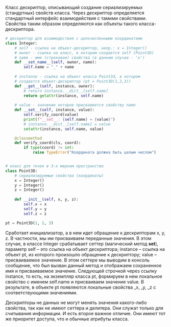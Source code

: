 Класс дескриптор, описывающий создание сериализируемых (стандртных) свойств класса. Через дескриптор определяется стандартный интерфейс взаимодействия с тамими свойствами. Свойства таким образом определяются как объекты такого класса-дескриптора.

```python
# дескриптор для взаимодествия с целочисленными координатами
class Integer:
    # self - ссылка на объект-дескриптор, напр.: x = Integer()
    # owner - ссылка на класс, в котором создается self (Point3D)
    # name - имя (строковое) свойства (в данном случае - 'x')
    def __set_name__(self, owner, name):
        self.name = "_" + name
    
    # instanse - ссылка на объект класса Point3d, в котором
    # создается объект-дескриптор (pt = Point3D(1,2,3))
    def __get__(self, instance, owner):
        # return instance.__dict__[self.name]
        return getattr(instance, self.name)
    
    # value - значение которое присваивется свойству name
    def __set__(self, instance, value):
        self.verify_coord(value)
        print(f"__set__: {self.name} = {value}")
        # instance.__dict__[self.name] = value
        setattr(instance, self.name, value)

    @classmethod
    def verify_coord(cls, coord):
        if type(coord) != int:
            raise TypeError("Координата должна быть целым числом")


# класс для точек в 3-х мерном пространстве
class Point3D:
    # сериализируемые свойства (координаты)
    x = Integer()
    y = Integer()
    z = Integer()
 
    def __init__(self, x, y, z):
        self.x = x
        self.y = y
        self.z = z

pt = Point3D(1, 2, 3)
```

Сработает инициализатор, а в нем идет обращение к дескрипторам x, y, z. В частности, мы им присваиваем переданные значения. В этом случае, в классе Integer срабатывает сеттер (магический метод __set__), параметр self – это ссылка на объект дескриптора; instance – ссылка на объект pt, из которого произошло обращение к дескриптору; value – присваиваемое значение. В этом сеттере мы выводим в консоль сообщение, что был вызван данный метод и отображаем сохраненное имя и присваиваемое значение. Следующей строчкой через ссылку instance, то есть, на экземпляр класса pt, формируем в нем локальное свойство с именем self.name и присваиваем значение value. В результате, в объекте pt появляются локальные свойства _x, _y, _z с соответствующими значениями. 

Дескрипторы не данных не могут менять значения какого-либо свойства, так как не имеют сеттера и делитера. Они служат только для считывания информации. И есть второе важное отличие. Они имеют тот же приоритет доступа, что и обычные атрибуты класса.




